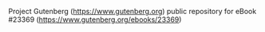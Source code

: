 Project Gutenberg (https://www.gutenberg.org) public repository for eBook #23369 (https://www.gutenberg.org/ebooks/23369)
